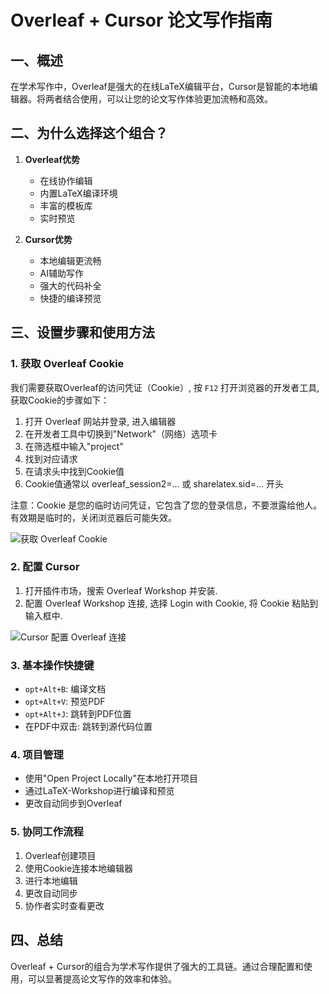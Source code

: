 # Overleaf + Cursor 论文写作指南

## 一、概述
在学术写作中，Overleaf是强大的在线LaTeX编辑平台，Cursor是智能的本地编辑器。将两者结合使用，可以让您的论文写作体验更加流畅和高效。

## 二、为什么选择这个组合？
1. **Overleaf优势**
   - 在线协作编辑
   - 内置LaTeX编译环境
   - 丰富的模板库
   - 实时预览

2. **Cursor优势**
   - 本地编辑更流畅
   - AI辅助写作
   - 强大的代码补全
   - 快捷的编译预览

## 三、设置步骤和使用方法


### 1. 获取 Overleaf Cookie

我们需要获取Overleaf的访问凭证（Cookie）, 按 `F12` 打开浏览器的开发者工具, 获取Cookie的步骤如下：

1. 打开 Overleaf 网站并登录, 进入编辑器
2. 在开发者工具中切换到"Network"（网络）选项卡
3. 在筛选框中输入"project"
4. 找到对应请求
5. 在请求头中找到Cookie值
6. Cookie值通常以 overleaf_session2=... 或 sharelatex.sid=... 开头


注意：Cookie 是您的临时访问凭证，它包含了您的登录信息，不要泄露给他人。有效期是临时的，关闭浏览器后可能失效。

![获取 Overleaf Cookie](https://raw.githubusercontent.com/iamhyc/Overleaf-Workshop/master/docs/assets/login_with_cookie.png)

### 2. 配置 Cursor
1. 打开插件市场，搜索 Overleaf Workshop 并安装. 
2. 配置 Overleaf Workshop 连接, 选择 Login with Cookie, 将 Cookie 粘贴到输入框中.

![Cursor 配置 Overleaf 连接](https://raw.githubusercontent.com/iamhyc/Overleaf-Workshop/master/docs/assets/demo01-login.gif)


### 3. 基本操作快捷键
- `opt+Alt+B`: 编译文档
- `opt+Alt+V`: 预览PDF
- `opt+Alt+J`: 跳转到PDF位置
- 在PDF中双击: 跳转到源代码位置

### 4. 项目管理
- 使用"Open Project Locally"在本地打开项目
- 通过LaTeX-Workshop进行编译和预览
- 更改自动同步到Overleaf

### 5. 协同工作流程
1. Overleaf创建项目
2. 使用Cookie连接本地编辑器
3. 进行本地编辑
4. 更改自动同步
5. 协作者实时查看更改

## 四、总结

Overleaf + Cursor的组合为学术写作提供了强大的工具链。通过合理配置和使用，可以显著提高论文写作的效率和体验。